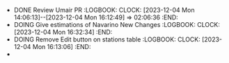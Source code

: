 - DONE Review Umair PR
  :LOGBOOK:
  CLOCK: [2023-12-04 Mon 14:06:13]--[2023-12-04 Mon 16:12:49] =>  02:06:36
  :END:
- DOING Give estimations of Navarino New Changes
  :LOGBOOK:
  CLOCK: [2023-12-04 Mon 16:32:34]
  :END:
- DOING Remove Edit button on stations table
  :LOGBOOK:
  CLOCK: [2023-12-04 Mon 16:13:06]
  :END:
-